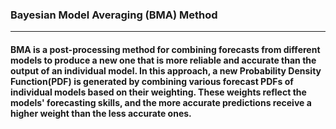 ###  Bayesian Model Averaging (BMA) Method
___
#### BMA is a post-processing method for combining forecasts from different models to produce a new one that is more reliable and accurate than the output of an individual model. In this approach, a new Probability Density Function(PDF) is generated by combining various forecast PDFs of individual models based on their weighting. These weights reflect the models' forecasting skills, and the more accurate predictions receive a higher weight than the less accurate ones.   